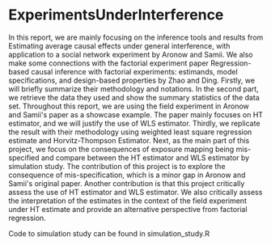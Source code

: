 # ExperimentsUnderInterference

In this report, we are mainly focusing on the inference tools and results from Estimating average causal effects under general interference, with application to a social network experiment by Aronow and Samii. We also make some connections with the factorial experiment paper Regression-based causal inference with factorial experiments: estimands, model specifications, and design-based properties by Zhao and Ding. Firstly, we will briefly summarize their methodology and notations. In the second part, we retrieve the data they used and show the summary statistics of the data set. Throughout this report, we are using the field experiment in Aronow and Samii's paper as a showcase example. The paper mainly focuses on HT estimator, and we will justify the use of WLS estimator. Thirdly, we replicate the result with their methodology using weighted least square regression estimate and Horvitz-Thompson Estimator. Next, as the main part of this project, we focus on the consequences of exposure mapping being mis-specified and compare between the HT estimator and WLS estimator by simulation study. The contribution of this project is to explore the consequence of mis-specification, which is a minor gap in Aronow and Samii's original paper. Another contribution is that this project critically assess the use of HT estimator and WLS estimator. We also critically assess the interpretation of the estimates in the context of the field experiment under HT estimate and provide an alternative perspective from factorial regression.

Code to simulation study can be found in simulation_study.R
